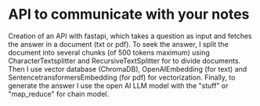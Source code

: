 # API to communicate with your notes
Creation of an API with fastapi, which takes a question as input and fetches the answer in a document (txt or pdf). To seek the answer, I split the document into several chunks (of 500 tokens maximum) using CharacterTextsplitter and RecursiveTextSplitter for to divide documents. Then I use vector database (ChromaDB), OpenAIEmbedding (for text) and SentencetransformersEmbedding (for pdf) for vectorization. Finally, to generate the answer I use the open AI LLM model with the "stuff" or "map_reduce" for chain model.

